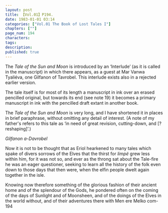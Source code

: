 ```yaml
---
layout: post
title: 【Vol.01】P194.
date: 1983-01-01 03:14
categories: ["Vol.01 The Book of Lost Tales I"]
chapters: [""]
page_num: 194
characters: 
tags: 
description: 
published: true
---
```


<p style="text-indent: 0;">
The <I>Tale of the Sun and Moon </I>is introduced by an ‘Interlude’ (as it is called in the manuscript) in which there appears, as a guest at Mar Vanwa Tyaliéva, one Gilfanon of Tavrobel. This interlude exists also in a rejected earlier version.
</p>

The tale itself is for most of its length a manuscript in ink over an erased pencilled original, but towards its end (see note 19) it becomes a primary manuscript in ink with the pencilled draft extant in another book.

The <I>Tale of the Sun and Moon </I>is very long, and I have shortened it in places in brief paraphrase, without omitting any detail of interest. (A note of my father's refers to this tale as ‘in need of great revision, cutting-down, and [?reshaping]’.)

<I>Gilfanon a-Davrobel</I>

Now it is not to be thought that as Eriol hearkened to many tales which spake of divers sorrows of the Elves that the thirst for <I>limpë </I>grew less within him, for it was not so, and ever as the throng sat about the Tale-fire he was an eager questioner, seeking to learn all the history of the folk even down to those days that then were, when the elfin people dwelt again together in the isle.

Knowing now therefore something of the glorious fashion of their ancient home and of the splendour of the Gods, he pondered often on the coming of the days of Sunlight and of Moonsheen, and of the doings of the Elves in the world without, and of their adventures there with Men ere Melko com-194

